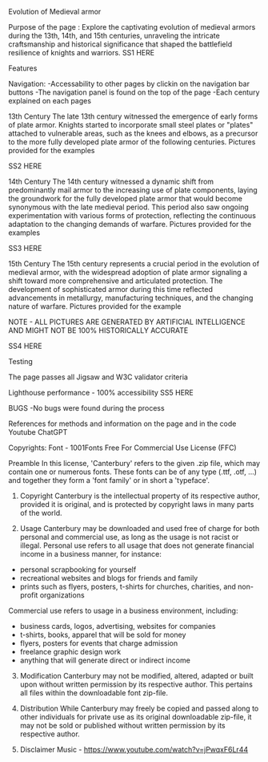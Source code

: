 Evolution of Medieval armor

Purpose of the page :
Explore the captivating evolution of medieval armors during the 13th, 14th, and 15th centuries, unraveling the intricate craftsmanship and historical significance that shaped the battlefield resilience of knights and warriors.
SS1 HERE 

Features

Navigation: 
-Accessability to other pages by clickin on the navigation bar buttons
-The navigation panel is found on the top of the page
-Each century explained on each pages

13th Century
The late 13th century witnessed the emergence of early forms of plate armor. Knights started to incorporate small steel plates or "plates" attached to vulnerable areas, such as the knees and elbows, as a precursor to the more fully developed plate armor of the following centuries.
Pictures provided for the examples

SS2 HERE

14th Century
The 14th century witnessed a dynamic shift from predominantly mail armor to the increasing use of plate components, laying the groundwork for the fully developed plate armor that would become synonymous with the late medieval period. This period also saw ongoing experimentation with various forms of protection, reflecting the continuous adaptation to the changing demands of warfare.
Pictures provided for the examples

SS3 HERE

15th Century
The 15th century represents a crucial period in the evolution of medieval armor, with the widespread adoption of plate armor signaling a shift toward more comprehensive and articulated protection. The development of sophisticated armor during this time reflected advancements in metallurgy, manufacturing techniques, and the changing nature of warfare.
Pictures provided for the example

NOTE - ALL PICTURES ARE GENERATED BY ARTIFICIAL INTELLIGENCE AND MIGHT NOT BE 100% HISTORICALLY ACCURATE

SS4 HERE

Testing

The page passes all Jigsaw and W3C validator criteria

Lighthouse performance - 100% accessibility
SS5 HERE

BUGS
-No bugs were found during the process

References for methods and information on the page and in the code
Youtube
ChatGPT

Copyrights:
Font - 1001Fonts Free For Commercial Use License (FFC)

Preamble
In this license, 'Canterbury' refers to the given .zip file, which may contain one or numerous fonts. These fonts can be of any type (.ttf, .otf, ...) and together they form a 'font family' or in short a 'typeface'.

1. Copyright
Canterbury is the intellectual property of its respective author, provided it is original, and is protected by copyright laws in many parts of the world.

2. Usage
Canterbury may be downloaded and used free of charge for both personal and commercial use, as long as the usage is not racist or illegal. Personal use refers to all usage that does not generate financial income in a business manner, for instance:

 - personal scrapbooking for yourself
 - recreational websites and blogs for friends and family
 - prints such as flyers, posters, t-shirts for churches, charities, and non-profit organizations

Commercial use refers to usage in a business environment, including:

 - business cards, logos, advertising, websites for companies
 - t-shirts, books, apparel that will be sold for money
 - flyers, posters for events that charge admission
 - freelance graphic design work
 - anything that will generate direct or indirect income

3. Modification
Canterbury may not be modified, altered, adapted or built upon without written permission by its respective author. This pertains all files within the downloadable font zip-file.

4. Distribution
While Canterbury may freely be copied and passed along to other individuals for private use as its original downloadable zip-file, it may not be sold or published without written permission by its respective author.

5. Disclaimer
Music - https://www.youtube.com/watch?v=jPwqxF6Lr44
